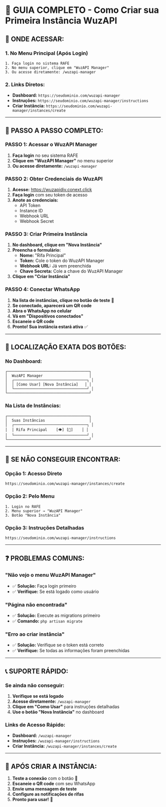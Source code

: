 # 🎯 GUIA COMPLETO - Como Criar sua Primeira Instância WuzAPI

## 📍 **ONDE ACESSAR:**

### 1. **No Menu Principal (Após Login)**
```
1. Faça login no sistema RAFE
2. No menu superior, clique em "WuzAPI Manager" 
3. Ou acesse diretamente: /wuzapi-manager
```

### 2. **Links Diretos:**
- **Dashboard:** `https://seudominio.com/wuzapi-manager`
- **Instruções:** `https://seudominio.com/wuzapi-manager/instructions`
- **Criar Instância:** `https://seudominio.com/wuzapi-manager/instances/create`

---

## 🚀 **PASSO A PASSO COMPLETO:**

### **PASSO 1: Acessar o WuzAPI Manager**
1. **Faça login** no seu sistema RAFE
2. **Clique em "WuzAPI Manager"** no menu superior
3. **Ou acesse diretamente:** `/wuzapi-manager`

### **PASSO 2: Obter Credenciais do WuzAPI**
1. **Acesse:** https://wuzapidiv.conext.click
2. **Faça login** com seu token de acesso
3. **Anote as credenciais:**
   - API Token
   - Instance ID  
   - Webhook URL
   - Webhook Secret

### **PASSO 3: Criar Primeira Instância**
1. **No dashboard, clique em "Nova Instância"**
2. **Preencha o formulário:**
   - **Nome:** "Rifa Principal"
   - **Token:** Cole o token do WuzAPI Manager
   - **Webhook URL:** Já vem preenchida
   - **Chave Secreta:** Cole a chave do WuzAPI Manager
3. **Clique em "Criar Instância"**

### **PASSO 4: Conectar WhatsApp**
1. **Na lista de instâncias, clique no botão de teste** 🔄
2. **Se conectado, aparecerá um QR code**
3. **Abra o WhatsApp no celular**
4. **Vá em "Dispositivos conectados"**
5. **Escaneie o QR code**
6. **Pronto! Sua instância estará ativa** ✅

---

## 🎯 **LOCALIZAÇÃO EXATA DOS BOTÕES:**

### **No Dashboard:**
```
┌─────────────────────────────────────┐
│  WuzAPI Manager                     │
│  ┌─────────────────────────────────┐ │
│  │ [Como Usar] [Nova Instância]   │ │
│  └─────────────────────────────────┘ │
└─────────────────────────────────────┘
```

### **Na Lista de Instâncias:**
```
┌─────────────────────────────────────┐
│  Suas Instâncias                    │
│  ┌─────────────────────────────────┐ │
│  │ Rifa Principal    [👁️] [🔄]    │ │
│  └─────────────────────────────────┘ │
└─────────────────────────────────────┘
```

---

## 🔧 **SE NÃO CONSEGUIR ENCONTRAR:**

### **Opção 1: Acesso Direto**
```
https://seudominio.com/wuzapi-manager/instances/create
```

### **Opção 2: Pelo Menu**
```
1. Login no RAFE
2. Menu superior → "WuzAPI Manager"
3. Botão "Nova Instância"
```

### **Opção 3: Instruções Detalhadas**
```
https://seudominio.com/wuzapi-manager/instructions
```

---

## ❓ **PROBLEMAS COMUNS:**

### **"Não vejo o menu WuzAPI Manager"**
- ✅ **Solução:** Faça login primeiro
- ✅ **Verifique:** Se está logado como usuário

### **"Página não encontrada"**
- ✅ **Solução:** Execute as migrations primeiro
- ✅ **Comando:** `php artisan migrate`

### **"Erro ao criar instância"**
- ✅ **Solução:** Verifique se o token está correto
- ✅ **Verifique:** Se todas as informações foram preenchidas

---

## 📞 **SUPORTE RÁPIDO:**

### **Se ainda não conseguir:**
1. **Verifique se está logado**
2. **Acesse diretamente:** `/wuzapi-manager`
3. **Clique em "Como Usar"** para instruções detalhadas
4. **Use o botão "Nova Instância"** no dashboard

### **Links de Acesso Rápido:**
- **Dashboard:** `/wuzapi-manager`
- **Instruções:** `/wuzapi-manager/instructions`  
- **Criar Instância:** `/wuzapi-manager/instances/create`

---

## 🎉 **APÓS CRIAR A INSTÂNCIA:**

1. **Teste a conexão** com o botão 🔄
2. **Escaneie o QR code** com seu WhatsApp
3. **Envie uma mensagem de teste**
4. **Configure as notificações de rifas**
5. **Pronto para usar!** 🚀
